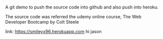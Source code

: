 A git demo to push the source code into github and also push into heroku.

The source code was referred the udemy online course, The Web Developer Bootcamp by Colt Steele

link: https://smileyx96.herokuapp.com
hi jason